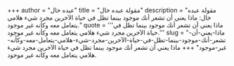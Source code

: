 +++
author = "عبده خال"
title = "مقولة عبده خال"
description = "مقولة عبده خال: ماذا يعني أن تشعر أنك موجود بينما تظل في حياة الآخرين مجرد شيء هلامي يتعامل معه وكأنه غير موجود."
quote = '''ماذا يعني أن تشعر أنك موجود بينما تظل في حياة الآخرين مجرد شيء هلامي يتعامل معه وكأنه غير موجود.'''
slug = "ماذا-يعني-أن-تشعر-أنك-موجود-بينما-تظل-في-حياة-الآخرين-مجرد-شيء-هلامي-يتعامل-معه-وكأنه-غير-موجود"
+++
ماذا يعني أن تشعر أنك موجود بينما تظل في حياة الآخرين مجرد شيء هلامي يتعامل معه وكأنه غير موجود.
